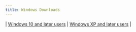 ```yaml
---
title: Windows Downloads
---
```


| [Windows 10 and later users][win10] | [Windows XP and later users][winXP] |

[win10]: https://github.com/thantthet/keymagic/releases/tag/windows-2.0.0.8
[winXP]: https://github.com/thantthet/keymagic/releases/tag/windows-1.5.1
